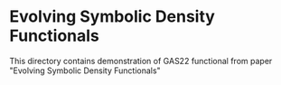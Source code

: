 # Evolving Symbolic Density Functionals

This directory contains demonstration of GAS22 functional from paper
"Evolving Symbolic Density Functionals"
